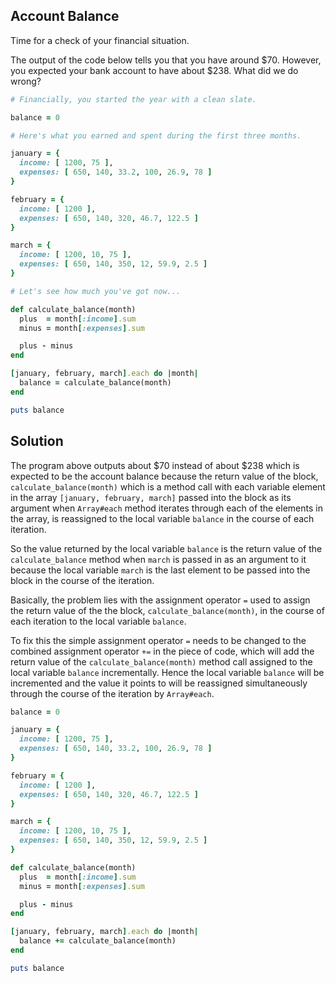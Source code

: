 ## Account Balance
Time for a check of your financial situation.

The output of the code below tells you that you have around $70. However, you expected your bank account to have about $238. What did we do wrong?
```ruby
# Financially, you started the year with a clean slate.

balance = 0

# Here's what you earned and spent during the first three months.

january = {
  income: [ 1200, 75 ],
  expenses: [ 650, 140, 33.2, 100, 26.9, 78 ]
}

february = {
  income: [ 1200 ],
  expenses: [ 650, 140, 320, 46.7, 122.5 ]
}

march = {
  income: [ 1200, 10, 75 ],
  expenses: [ 650, 140, 350, 12, 59.9, 2.5 ]
}

# Let's see how much you've got now...

def calculate_balance(month)
  plus  = month[:income].sum
  minus = month[:expenses].sum

  plus - minus
end

[january, february, march].each do |month|
  balance = calculate_balance(month)
end

puts balance
```

## Solution

The program above outputs about $70 instead of about $238 which is expected to be the account balance because the return value of the block, `calculate_balance(month)` which is a method call with each variable element in the array `[january, february, march]` passed into the block as its argument when `Array#each` method iterates through each of the elements in the array, is reassigned to the local variable `balance` in the course of each iteration.

So the value returned by the local variable `balance` is the return value of the `calculate_balance` method when `march` is passed in as an argument to it because the local variable `march` is the last element to be passed into the block in the course of the iteration.

Basically, the problem lies with the assignment operator `=` used to assign the return value of the the block, `calculate_balance(month)`, in the course of each iteration to the local variable `balance`.

To fix this the simple assignment operator `=` needs to be changed to the combined assignment operator `+=` in the piece of code, which will add the return value of the `calculate_balance(month)` method call assigned to the local variable `balance` incrementally. Hence the local variable `balance` will be incremented and the value it points to will be reassigned simultaneously through the course of the iteration by `Array#each`.
```ruby
balance = 0

january = {
  income: [ 1200, 75 ],
  expenses: [ 650, 140, 33.2, 100, 26.9, 78 ]
}

february = {
  income: [ 1200 ],
  expenses: [ 650, 140, 320, 46.7, 122.5 ]
}

march = {
  income: [ 1200, 10, 75 ],
  expenses: [ 650, 140, 350, 12, 59.9, 2.5 ]
}

def calculate_balance(month)
  plus  = month[:income].sum
  minus = month[:expenses].sum

  plus - minus
end

[january, february, march].each do |month|
  balance += calculate_balance(month)
end

puts balance
```